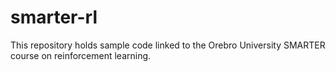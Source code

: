 # smarter-rl

This repository holds sample code linked to the Orebro University SMARTER course on reinforcement learning.

